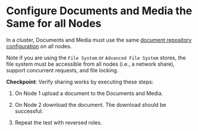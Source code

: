 # Configure Documents and Media the Same for all Nodes [](id=configure-documents-and-media-the-same-for-all-nodes)

In a cluster, Documents and Media must use the same
[document repository configuration](/discover/deployment/-/knowledge_base/7-1/document-repository-configuration)
on all nodes. 

Note if you are using the `File System` or `Advanced File System` stores, the
file system must be accessible from all nodes (i.e., a network share), support
concurrent requests, and file locking.

**Checkpoint**: Verify sharing works by executing these steps:

1.  On Node 1 upload a document to the Documents and Media.

2.  On Node 2 download the document. The download should be successful.

3.  Repeat the test with reversed roles.
